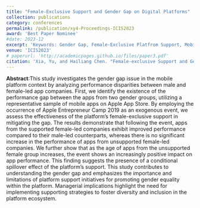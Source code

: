 ```yaml
---
title: "Female-Exclusive Support and Gender Gap on Digital Platforms"
collection: publications
category: conferences
permalink: /publication/xy4-Proceedings-ICIS2023
award: 'Best Paper Nominee'
#date: 2023-12
excerpt: 'Keywords: Gender Gap, Female-Exclusive Platfrom Support, Mobile Platform, Mobile App Performance, Spillover Impact'
venue: 'ICIS2023'
# paperurl: 'http://academicpages.github.io/files/paper3.pdf'
citation: 'Xia, Yu, and Hailiang Chen. "Female-exclusive Support and Gender Gap on Digital Platforms." In International Conference on Information Systems, ICIS 2023, Hyderabad, India'
---
```


**Abstract**:This study investigates the gender gap issue in the mobile platform context by analyzing performance disparities between male and female-led app companies. First, we identify the existence of the performance gap between the apps from two gender groups, utilizing a representative sample of mobile apps on Apple App Store. By employing the occurrence of Apple Entrepreneur Camp 2019 as an exogenous event, we assess the effectiveness of the platform’s female-exclusive support in mitigating the gap. The results demonstrate that following the event, apps from the supported female-led companies exhibit improved performance compared to their male-led counterparts, whereas there is no significant increase in the performance of apps from unsupported female-led companies. We further show that as the age of apps from the unsupported female group increases, the event shows an increasingly positive impact on app performance. This finding suggests the presence of a conditional spillover effect of the platform’s support. This study contributes to understanding the gender gap and emphasizes the importance and limitations of platform support initiatives for promoting gender equality within the platform. Managerial implications highlight the need for implementing supporting strategies to foster diversity and inclusion in the platform ecosystem. 
